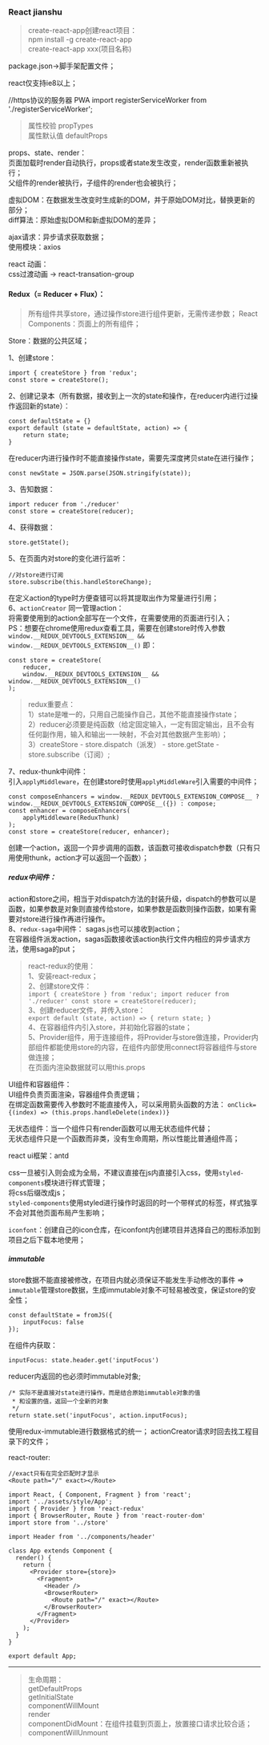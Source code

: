 ### React jianshu
> create-react-app创建react项目：<br>
npm install -g create-react-app <br>
create-react-app xxx(项目名称) <br>

package.json->脚手架配置文件；

react仅支持ie8以上；

//https协议的服务器 PWA
import registerServiceWorker from './registerServiceWorker';

> 属性校验 propTypes <br>
属性默认值 defaultProps

props、state、render：<br>
页面加载时render自动执行，props或者state发生改变，render函数重新被执行；<br>
父组件的render被执行，子组件的render也会被执行；

虚拟DOM：在数据发生改变时生成新的DOM，并于原始DOM对比，替换更新的部分；<br>
diff算法：原始虚拟DOM和新虚拟DOM的差异；

ajax请求：异步请求获取数据；<br>
使用模块：axios

react 动画：<br>
css过渡动画 -> react-transation-group

#### Redux（= Reducer + Flux）：
> 所有组件共享store，通过操作store进行组件更新，无需传递参数；
React Components：页面上的所有组件；<br>

Store：数据的公共区域；

1、创建store：<br>
```
import { createStore } from 'redux';
const store = createStore();
```
2、创建记录本（所有数据，接收到上一次的state和操作，在reducer内进行过操作返回新的state）：<br>
```
const defaultState = {}
export default (state = defaultState, action) => {
    return state;
}
```
在reducer内进行操作时不能直接操作state，需要先深度拷贝state在进行操作；<br>
```
const newState = JSON.parse(JSON.stringify(state));
```
3、告知数据：<br>
```
import reducer from './reducer'
const store = createStore(reducer);
```
4、获得数据：<br>
```
store.getState();
```
5、在页面内对store的变化进行监听：<br>
```
//对store进行订阅
store.subscribe(this.handleStoreChange);
```
在定义action的type时方便查错可以将其提取出作为常量进行引用；<br>
6、`actionCreator` 同一管理action：<br>
将需要使用到的action全部写在一个文件，在需要使用的页面进行引入；<br>
PS：想要在chrome使用redux查看工具，需要在创建store时传入参数`window.__REDUX_DEVTOOLS_EXTENSION__ && window.__REDUX_DEVTOOLS_EXTENSION__()`
即：
```
const store = createStore(
    reducer,
    window.__REDUX_DEVTOOLS_EXTENSION__ && window.__REDUX_DEVTOOLS_EXTENSION__()
);
```
> redux重要点：<br>
1）state是唯一的，只用自己能操作自己，其他不能直接操作state；<br>
2）reducer必须要是纯函数（给定固定输入，一定有固定输出，且不会有任何副作用，输入和输出一一映射，不会对其他数据产生影响）；<br>
3）createStore - store.dispatch（派发） - store.getState - store.subscribe（订阅）;<br>

7、redux-thunk中间件：<br>
引入`applyMiddleware`，在创建store时使用`applyMiddleWare`引入需要的中间件；<br>
```
const composeEnhancers = window.__REDUX_DEVTOOLS_EXTENSION_COMPOSE__ ? window.__REDUX_DEVTOOLS_EXTENSION_COMPOSE__({}) : compose;
const enhancer = composeEnhancers(
    applyMiddleware(ReduxThunk)
);
const store = createStore(reducer, enhancer);
```
创建一个action，返回一个异步调用的函数，该函数可接收dispatch参数（只有只用使用thunk，action才可以返回一个函数）；<br>

##### redux中间件：
action和store之间，相当于对dispatch方法的封装升级，dispatch的参数可以是函数，如果参数是对象则直接传给store，如果参数是函数则操作函数，如果有需要对store进行操作再进行操作。<br>
8、`redux-saga`中间件：
sagas.js也可以接收到action；<br>
在容器组件派发action，sagas函数接收该action执行文件内相应的异步请求方法，使用saga的put；<br>


> react-redux的使用：<br>
1、安装react-redux；<br>
2、创建store文件：<br>
`
import { createStore } from 'redux';
import reducer from './reducer'
const store = createStore(reducer);
`<br>
3、创建reducer文件，并传入store：<br>
`
export default (state, action) => {
return state;
}
`<br>
4、在容器组件内引入store，并初始化容器的state；<br>
5、Provider组件，用于连接组件，将Provider与store做连接，Provider内部组件都能使用store的内容，在组件内部使用connect将容器组件与store做连接；<br>
在页面内渲染数据就可以用this.props

UI组件和容器组件：<br>
UI组件负责页面渲染，容器组件负责逻辑；<br>
在绑定函数需要传入参数时不能直接传入，可以采用箭头函数的方法：
`onClick={(index) => (this.props.handleDelete(index))}`

无状态组件：当一个组件只有render函数可以用无状态组件代替；<br>
无状态组件只是一个函数而非类，没有生命周期，所以性能比普通组件高；<br>

react ui框架：antd

css一旦被引入则会成为全局，不建议直接在js内直接引入css，使用`styled-components`模块进行样式管理；<br>
将css后缀改成js；<br>
`styled-components`使用styled进行操作时返回的时一个带样式的标签，样式独享不会对其他页面布局产生影响；

`iconfont`：创建自己的icon仓库，在iconfont内创建项目并选择自己的图标添加到项目之后下载本地使用；<br>

##### immutable
store数据不能直接被修改，在项目内就必须保证不能发生手动修改的事件 => `immutable`管理store数据，生成immutable对象不可轻易被改变，保证store的安全性；
```
const defaultState = fromJS({
    inputFocus: false
});
```
在组件内获取：
```
inputFocus: state.header.get('inputFocus')
```
reducer内返回的也必须时immutable对象;
```
/* 实际不是直接对state进行操作，而是结合原始immutable对象的值
 * 和设置的值，返回一个全新的对象
 */
return state.set('inputFocus', action.inputFocus);
```
使用redux-immutable进行数据格式的统一；
actionCreator请求时回去找工程目录下的文件；

react-router: <br>
```
//exact只有在完全匹配时才显示
<Route path="/" exact></Route>
```
```
import React, { Component, Fragment } from 'react';
import '../assets/style/App';
import { Provider } from 'react-redux'
import { BrowserRouter, Route } from 'react-router-dom'
import store from '../store'

import Header from '../components/header'

class App extends Component {
  render() {
    return (
      <Provider store={store}>
        <Fragment>
          <Header />
          <BrowserRouter>
            <Route path="/" exact></Route>
          </BrowserRouter>
        </Fragment>
      </Provider>
    );
  }
}

export default App;
```

--------------------------------------------------------------------------------------
> 生命周期：<br>
getDefaultProps<br>
getInitialState<br>
componentWillMount<br>
render<br>
componentDidMount：在组件挂载到页面上，放置接口请求比较合适；<br>
componentWillUnmount<br>